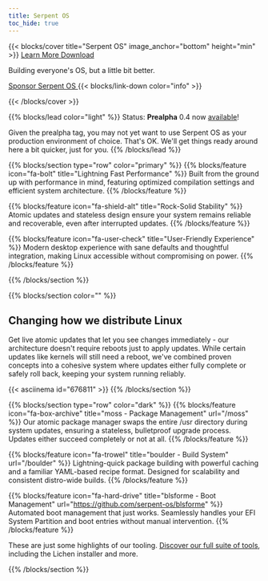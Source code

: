 ```yaml
---
title: Serpent OS
toc_hide: true
---
```


{{< blocks/cover title="Serpent OS" image_anchor="bottom" height="min" >}}
<a class="btn btn-lg btn-primary me-3 mb-4" href="/about">
  Learn More <i class="fas fa-arrow-alt-circle-right ms-2"></i>
</a>
<a class="btn btn-lg btn-secondary me-3 mb-4" href="/download">
  Download <i class="fas fa-download ms-2 "></i>
</a>
<p class="lead mt-5">Building everyone's OS, but a little bit better.</p>
<a class="btn btn-sm btn-outline-light mt-3 mb-5" href="/sponsor">
  <i class="fas fa-heart me-2"></i> Sponsor Serpent OS
</a>
{{< blocks/link-down color="info" >}}

{{< /blocks/cover >}}

{{% blocks/lead color="light" %}}
Status: **Prealpha** 0.4 now [available](/blog/2024/08/01/serpent-os-prealpha0-released/)!

Given the prealpha tag, you may not yet want to use Serpent OS as your production environment of choice. That's OK. We'll get things ready around here a bit quicker, just for you.
{{% /blocks/lead %}}

{{% blocks/section type="row" color="primary" %}}
{{% blocks/feature icon="fa-bolt" title="Lightning Fast Performance" %}}
Built from the ground up with performance in mind, featuring optimized compilation settings and efficient system architecture.
{{% /blocks/feature %}}

{{% blocks/feature icon="fa-shield-alt" title="Rock-Solid Stability" %}}
Atomic updates and stateless design ensure your system remains reliable and recoverable, even after interrupted updates.
{{% /blocks/feature %}}

{{% blocks/feature icon="fa-user-check" title="User-Friendly Experience" %}}
Modern desktop experience with sane defaults and thoughtful integration, making Linux accessible without compromising on power.
{{% /blocks/feature %}}

{{% /blocks/section %}}

{{% blocks/section color="" %}}
<h2 class="text-center pb-3">Changing how we distribute Linux</h2>
<p class="text-center pb-4">Get live atomic updates that let you see changes immediately - our architecture doesn't require reboots just to apply updates. While certain updates like kernels will still need a reboot, we've combined proven concepts into a cohesive system where updates either fully complete or safely roll back, keeping your system running reliably.</p>
{{< asciinema id="676811" >}}
{{% /blocks/section %}}


{{% blocks/section type="row" color="dark" %}}
{{% blocks/feature icon="fa-box-archive" title="moss - Package Management" url="/moss" %}}
Our atomic package manager swaps the entire /usr directory during system updates, ensuring a stateless, bulletproof upgrade process. Updates either succeed completely or not at all.
{{% /blocks/feature %}}

{{% blocks/feature icon="fa-trowel" title="boulder - Build System" url="/boulder" %}}
Lightning-quick package building with powerful caching and a familiar YAML-based recipe format. Designed for scalability and consistent distro-wide builds.
{{% /blocks/feature %}}

{{% blocks/feature icon="fa-hard-drive" title="blsforme - Boot Management" url="https://github.com/serpent-os/blsforme" %}}
Automated boot management that just works. Seamlessly handles your EFI System Partition and boot entries without manual intervention.
{{% /blocks/feature %}}

<div class="text-center mt-4">
<p>These are just some highlights of our tooling. <a href="/tooling">Discover our full suite of tools</a>, including the Lichen installer and more.</p>
</div>
{{% /blocks/section %}}
